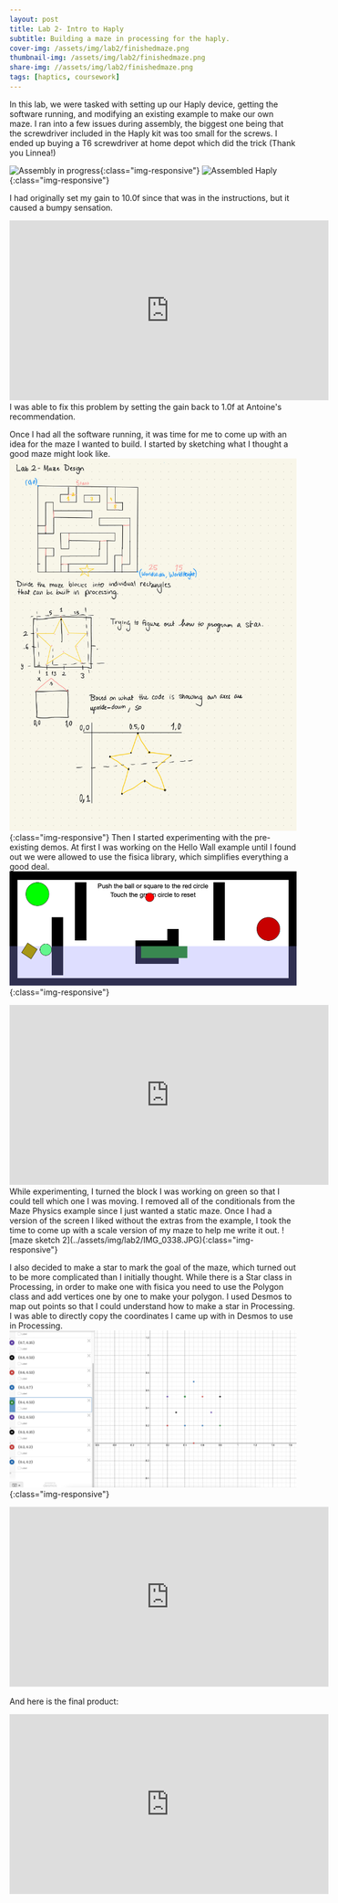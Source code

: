 ```yaml
---
layout: post
title: Lab 2- Intro to Haply
subtitle: Building a maze in processing for the haply.
cover-img: /assets/img/lab2/finishedmaze.png
thumbnail-img: /assets/img/lab2/finishedmaze.png
share-img: //assets/img/lab2/finishedmaze.png
tags: [haptics, coursework]
---
```

In this lab, we were tasked with setting up our Haply device, getting the software running, and modifying an existing example to make our own maze. I ran into a few issues during assembly, the biggest one being that the screwdriver included in the Haply kit was too small for the screws. I ended up buying a T6 screwdriver at home depot which did the trick (Thank you Linnea!)

![Assembly in progress](../assets/img/lab2/IMG_1855.jpg){:class="img-responsive"}
![Assembled Haply](../assets/img/lab2/IMG_1860.jpg){:class="img-responsive"}

I had originally set my gain to 10.0f since that was in the instructions, but it caused a bumpy sensation.
<iframe width="560" height="315" src="https://www.youtube.com/embed/i_07Q-8A3rs" frameborder="0" allow="accelerometer; autoplay; clipboard-write; encrypted-media; gyroscope; picture-in-picture" allowfullscreen></iframe>
I was able to fix this problem by setting the gain back to 1.0f at Antoine's recommendation.

Once I had all the software running, it was time for me to come up with an idea for the maze I wanted to build. I started by sketching what I thought a good maze might look like.
![maze sketch](../assets/img/lab2/IMG_0337.JPG){:class="img-responsive"}
Then I started experimenting with the pre-existing demos. At first I was working on the Hello Wall example until I found out we were allowed to use the fisica library, which simplifies everything a good deal.
![maze version 1](../assets/img/lab2/mazev1.png){:class="img-responsive"}
<iframe width="560" height="315" src="https://www.youtube.com/embed/2fles_LEUNg" frameborder="0" allow="accelerometer; autoplay; clipboard-write; encrypted-media; gyroscope; picture-in-picture" allowfullscreen></iframe>
While experimenting, I turned the block I was working on green so that I could tell which one I was moving. I removed all of the conditionals from the Maze Physics example since I just wanted a static maze. Once I had a version of the screen I liked without the extras from the example, I took the time to come up with a scale version of my maze to help me write it out.
![maze sketch 2](../assets/img/lab2/IMG_0338.JPG){:class="img-responsive"}

I also decided to make a star to mark the goal of the maze, which turned out to be more complicated than I initially thought. While there is a Star class in Processing, in order to make one with fisica you need to use the Polygon class and add vertices one by one to make your polygon. I used Desmos to map out points so that I could understand how to make a star in Processing. I was able to directly copy the coordinates I came up with in Desmos to use in Processing.
![maze version 1](../assets/img/lab2/Star.png){:class="img-responsive"}

<iframe width="560" height="315" src="https://www.youtube.com/embed/hxXN7hy0ifc" frameborder="0" allow="accelerometer; autoplay; clipboard-write; encrypted-media; gyroscope; picture-in-picture" allowfullscreen></iframe>

And here is the final product:
<iframe width="560" height="315" src="https://www.youtube.com/embed/rexgFfQcfU8" frameborder="0" allow="accelerometer; autoplay; clipboard-write; encrypted-media; gyroscope; picture-in-picture" allowfullscreen></iframe>